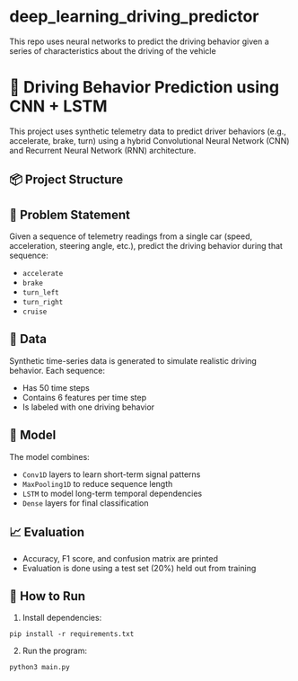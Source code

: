 # deep_learning_driving_predictor
This repo uses neural networks to predict the driving behavior given a series of characteristics about the driving of the vehicle

# 🚗 Driving Behavior Prediction using CNN + LSTM

This project uses synthetic telemetry data to predict driver behaviors (e.g., accelerate, brake, turn) using a hybrid Convolutional Neural Network (CNN) and Recurrent Neural Network (RNN) architecture.

## 📦 Project Structure

## 🧠 Problem Statement

Given a sequence of telemetry readings from a single car (speed, acceleration, steering angle, etc.), predict the driving behavior during that sequence:

- `accelerate`
- `brake`
- `turn_left`
- `turn_right`
- `cruise`

## 🧪 Data

Synthetic time-series data is generated to simulate realistic driving behavior. Each sequence:
- Has 50 time steps
- Contains 6 features per time step
- Is labeled with one driving behavior

## 🧠 Model

The model combines:
- `Conv1D` layers to learn short-term signal patterns
- `MaxPooling1D` to reduce sequence length
- `LSTM` to model long-term temporal dependencies
- `Dense` layers for final classification

## 📈 Evaluation

- Accuracy, F1 score, and confusion matrix are printed
- Evaluation is done using a test set (20%) held out from training

## 🚀 How to Run

1. Install dependencies:

`pip install -r requirements.txt`

2. Run the program:

`python3 main.py`